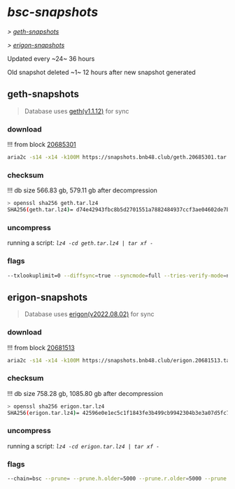 # *bsc-snapshots*


*\> [geth-snapshots](#geth-snapshots)*

*\> [erigon-snapshots](#erigon-snapshots)*

Updated every ~24~ 36 hours

Old snapshot deleted ~1~ 12 hours after new snapshot generated

## geth-snapshots


> Database uses [geth(v1.1.12)](https://github.com/bnb-chain/bsc/releases/tag/v1.1.12) for sync


### download

<!-- begin_geth -->

!!! from block [20685301](https://bscscan.com/block/20685301)
```bash
aria2c -s14 -x14 -k100M https://snapshots.bnb48.club/geth.20685301.tar.lz4 -o geth.tar.lz4
```


### checksum


!!! db size 566.83 gb, 579.11 gb after decompression
```bash
> openssl sha256 geth.tar.lz4
SHA256(geth.tar.lz4)= d74e42943fbc8b5d2701551a7882484937ccf3ae04602de7b8f4286165d02f1e
```

<!-- end_geth -->

### uncompress


running a script: _`lz4 -cd geth.tar.lz4 | tar xf -`_


### flags


```bash
--txlookuplimit=0 --diffsync=true --syncmode=full --tries-verify-mode=none --pruneancient=true --diffblock=5000
```


## erigon-snapshots


> Database uses [erigon(v2022.08.02)](https://github.com/ledgerwatch/erigon/releases/tag/v2022.08.02) for sync


### download

<!-- begin_erigon -->

!!! from block [20681513](https://bscscan.com/block/20681513)
```bash
aria2c -s14 -x14 -k100M https://snapshots.bnb48.club/erigon.20681513.tar.lz4 -o erigon.tar.lz4
```


### checksum


!!! db size 758.28 gb, 1085.80 gb after decompression
```bash
> openssl sha256 erigon.tar.lz4
SHA256(erigon.tar.lz4)= 42596e0e1ec5c1f1843fe3b499cb9942304b3e3a07d5fc7c2ae050081d3a0f1e
```

<!-- end_erigon -->

### uncompress


running a script: _`lz4 -cd erigon.tar.lz4 | tar xf -`_


### flags


```bash
--chain=bsc --prune= --prune.h.older=5000 --prune.r.older=5000 --prune.t.older=5000 --prune.c.older=5000 --db.pagesize=16k
```
